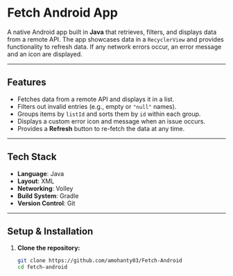 # Fetch Android App

A native Android app built in **Java** that retrieves, filters, and displays data from a remote API. The app showcases data in a `RecyclerView` and provides functionality to refresh data. If any network errors occur, an error message and an icon are displayed.

---

## Features

- Fetches data from a remote API and displays it in a list.
- Filters out invalid entries (e.g., empty or `"null"` names).
- Groups items by `listId` and sorts them by `id` within each group.
- Displays a custom error icon and message when an issue occurs.
- Provides a **Refresh** button to re-fetch the data at any time.

---

## Tech Stack

- **Language**: Java
- **Layout**: XML
- **Networking**: Volley
- **Build System**: Gradle
- **Version Control**: Git

---

## Setup & Installation

1. **Clone the repository:**

   ```bash
   git clone https://github.com/amohanty03/Fetch-Android
   cd fetch-android
